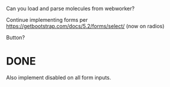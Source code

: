 Can you load and parse molecules from webworker?

Continue implementing forms per https://getbootstrap.com/docs/5.2/forms/select/
(now on radios)

Button?

# DONE

Also implement disabled on all form inputs.
